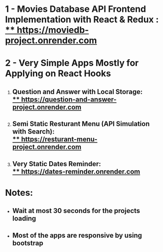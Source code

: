 # 1 - Movies Database API Frontend Implementation with React & Redux : <a href="https://moviedb-project.onrender.com"><br/>**&nbsp;https://moviedb-project.onrender.com</a>

# 2 - Very  Simple Apps Mostly for Applying on React Hooks
1) ## Question and Answer with Local Storage: <a href="https://question-and-answer-project.onrender.com"><br/>**&nbsp;https://question-and-answer-project.onrender.com</a>
2) ##  Semi Static Resturant Menu (API Simulation with Search): <a href="https://resturant-menu-project.onrender.com"><br/>**&nbsp;https://resturant-menu-project.onrender.com</a>
3) ## Very Static Dates Reminder: <a href="https://dates-reminder.onrender.com"><br/>**&nbsp;https://dates-reminder.onrender.com</a>

# Notes: 
- ## Wait at most 30 seconds for the projects loading
-  ## Most of the apps are responsive by using bootstrap
